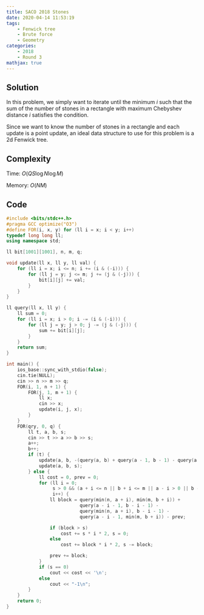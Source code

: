 ```yaml
---
title: SACO 2018 Stones
date: 2020-04-14 11:53:19
tags:
    - Fenwick tree
    - Brute force
    - Geometry
categories:
    - 2018
    - Round 3
mathjax: true
---
```


## Solution

<!-- more -->

In this problem, we simply want to iterate until the minimum $i$ such that the sum of the number of stones in a rectangle with maximum Chebyshev distance $i$ satisfies the condition.

Since we want to know the number of stones in a rectangle and each update is a point update, an ideal data structure to use for this problem is a 2d Fenwick tree.

## Complexity

Time: $O(QS  \log{N}  \log{M})$

Memory: $O(NM)$

## Code

```cpp
#include <bits/stdc++.h>
#pragma GCC optimize("O3")
#define FOR(i, x, y) for (ll i = x; i < y; i++)
typedef long long ll;
using namespace std;

ll bit[1001][1001], n, m, q;

void update(ll x, ll y, ll val) {
    for (ll i = x; i <= n; i += (i & (-i))) {
        for (ll j = y; j <= m; j += (j & (-j))) {
            bit[i][j] += val;
        }
    }
}

ll query(ll x, ll y) {
    ll sum = 0;
    for (ll i = x; i > 0; i -= (i & (-i))) {
        for (ll j = y; j > 0; j -= (j & (-j))) {
            sum += bit[i][j];
        }
    }
    return sum;
}

int main() {
    ios_base::sync_with_stdio(false);
    cin.tie(NULL);
    cin >> n >> m >> q;
    FOR(i, 1, n + 1) {
        FOR(j, 1, m + 1) {
            ll x;
            cin >> x;
            update(i, j, x);
        }
    }
    FOR(qry, 0, q) {
        ll t, a, b, s;
        cin >> t >> a >> b >> s;
        a++;
        b++;
        if (t) {
            update(a, b, -(query(a, b) + query(a - 1, b - 1) - query(a - 1, b) - query(a, b - 1)));
            update(a, b, s);
        } else {
            ll cost = 0, prev = 0;
            for (ll i = 0;
                 s > 0 && (a + i <= n || b + i <= m || a - i > 0 || b - i > 0);
                 i++) {
                ll block = query(min(n, a + i), min(m, b + i)) +
                           query(a - i - 1, b - i - 1) -
                           query(min(n, a + i), b - i - 1) -
                           query(a - i - 1, min(m, b + i)) - prev;

                if (block > s)
                    cost += s * i * 2, s = 0;
                else
                    cost += block * i * 2, s -= block;

                prev += block;
            }
            if (s == 0)
                cout << cost << '\n';
            else
                cout << "-1\n";
        }
    }
    return 0;
}
```
